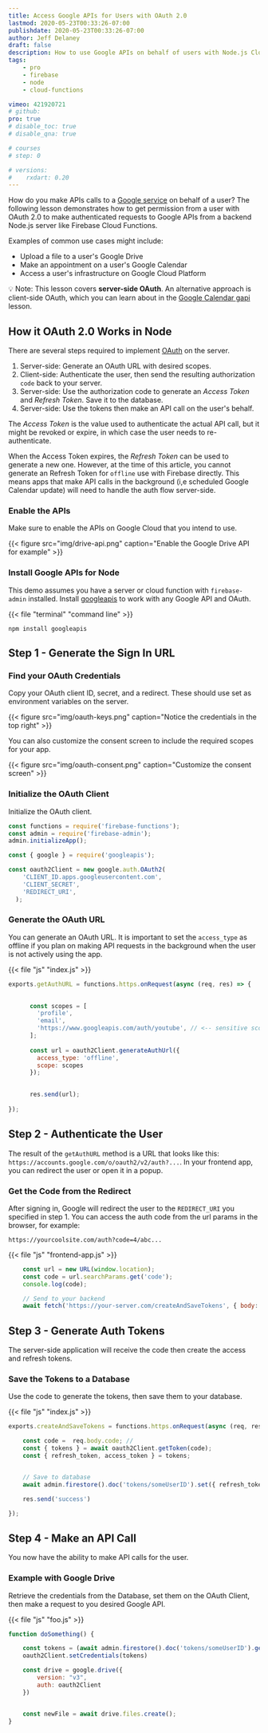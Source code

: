 ```yaml
---
title: Access Google APIs for Users with OAuth 2.0
lastmod: 2020-05-23T00:33:26-07:00
publishdate: 2020-05-23T00:33:26-07:00
author: Jeff Delaney
draft: false
description: How to use Google APIs on behalf of users with Node.js Cloud Functions and Firebase
tags: 
    - pro
    - firebase
    - node
    - cloud-functions

vimeo: 421920721
# github:
pro: true 
# disable_toc: true
# disable_qna: true

# courses
# step: 0

# versions:
#    rxdart: 0.20
---
```


How do you make APIs calls to a [Google service](https://developers.google.com/apis-explorer) on behalf of a user? The following lesson demonstrates how to get permission from a user with OAuth 2.0 to make authenticated requests to Google APIs from a backend Node.js server like Firebase Cloud Functions.  

Examples of common use cases might include: 

- Upload a file to a user's Google Drive
- Make an appointment on a user's Google Calendar
- Access a user's infrastructure on Google Cloud Platform

💡 Note: This lesson covers **server-side OAuth**. An alternative approach is client-side OAuth, which you can learn about in the [Google Calendar gapi](https://fireship.io/lessons/google-calendar-api-with-firebase/) lesson. 

## How it OAuth 2.0 Works in Node

There are several steps required to implement [OAuth](https://developers.google.com/identity/protocols/oauth2/web-server) on the server. 

1. Server-side: Generate an OAuth URL with desired scopes. 
1. Client-side: Authenticate the user, then send the resulting authorization `code` back to your server. 
1. Server-side: Use the authorization code to generate an *Access Token* and *Refresh Token*. Save it to the database. 
1. Server-side: Use the tokens then make an API call on the user's behalf. 

The *Access Token* is the value used to authenticate the actual API call, but it might be revoked or expire, in which case the user needs to re-authenticate. 

When the Access Token expires, the *Refresh Token* can be used to generate a new one. However, at the time of this article, you cannot generate an Refresh Token for `offline` use with Firebase directly. This means apps that make API calls in the background (i,e scheduled Google Calendar update) will need to handle the auth flow server-side.

### Enable the APIs

Make sure to enable the APIs on Google Cloud that you intend to use. 

{{< figure src="img/drive-api.png" caption="Enable the Google Drive API for example" >}}

### Install Google APIs for Node

This demo assumes you have a server or cloud function with `firebase-admin` installed. Install [googleapis](https://github.com/googleapis/google-api-nodejs-client/) to work with any Google API and OAuth. 

{{< file "terminal" "command line" >}}
```text
npm install googleapis
```

## Step 1 - Generate the Sign In URL

### Find your OAuth Credentials

Copy your OAuth client ID, secret, and a redirect. These should use set as environment variables on the server. 

{{< figure src="img/oauth-keys.png" caption="Notice the credentials in the top right" >}}

You can also customize the consent screen to include the required scopes for your app. 

{{< figure src="img/oauth-consent.png" caption="Customize the consent screen" >}}

### Initialize the OAuth Client

Initialize the OAuth client. 

```javascript
const functions = require('firebase-functions');
const admin = require('firebase-admin');
admin.initializeApp();

const { google } = require('googleapis');

const oauth2Client = new google.auth.OAuth2(
    'CLIENT_ID.apps.googleusercontent.com',
    'CLIENT_SECRET',
    'REDIRECT_URI',
  );
```


### Generate the OAuth URL

You can generate an OAuth URL. It is important to set the `access_type` as offline if you plan on making API requests in the background when the user is not actively using the app. 


{{< file "js" "index.js" >}}
```javascript
exports.getAuthURL = functions.https.onRequest(async (req, res) => {

      
      const scopes = [
        'profile',
        'email',
        'https://www.googleapis.com/auth/youtube', // <-- sensitive scope
      ];
      
      const url = oauth2Client.generateAuthUrl({
        access_type: 'offline',
        scope: scopes
      });
      

      res.send(url);
    
});
```



## Step 2 - Authenticate the User

The result of the `getAuthURL` method is a URL that looks like this: `https://accounts.google.com/o/oauth2/v2/auth?...`. In your frontend app, you can redirect the user or open it in a popup. 



### Get the Code from the Redirect

After signing in, Google will redirect the user to the `REDIRECT_URI` you specified in step 1. You can access the auth code from the url params in the browser, for example: 

```
https://yourcoolsite.com/auth?code=4/abc...
```

{{< file "js" "frontend-app.js" >}}
```javascript
    const url = new URL(window.location);
    const code = url.searchParams.get('code');
    console.log(code);

    // Send to your backend
    await fetch('https://your-server.com/createAndSaveTokens', { body: { code } });
```

## Step 3 - Generate Auth Tokens

The server-side application will receive the code then create the access and refresh tokens. 

### Save the Tokens to a Database

Use the code to generate the tokens, then save them to your database. 

{{< file "js" "index.js" >}}
```javascript
exports.createAndSaveTokens = functions.https.onRequest(async (req, res) => {

    const code =  req.body.code; // 
    const { tokens } = await oauth2Client.getToken(code);
    const { refresh_token, access_token } = tokens;


    // Save to database
    await admin.firestore().doc('tokens/someUserID').set({ refresh_token })

    res.send('success')

});
```

## Step 4 - Make an API Call

You now have the ability to make API calls for the user. 

### Example with Google Drive

Retrieve the credentials from the Database, set them on the OAuth Client, then make a request to you desired Google API. 

{{< file "js" "foo.js" >}}
```javascript
function doSomething() {

    const tokens = (await admin.firestore().doc('tokens/someUserID').get() ).data();
    oauth2Client.setCredentials(tokens)

    const drive = google.drive({
        version: "v3",
        auth: oauth2Client
    })


    const newFile = await drive.files.create();
}
```


























